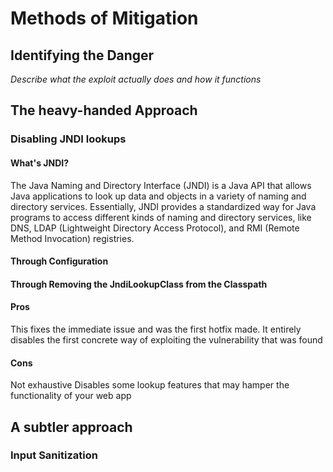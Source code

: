 # Methods of Mitigation

## Identifying the Danger
*Describe what the exploit actually does and how it functions*

## The heavy-handed Approach
### Disabling JNDI lookups
#### What's JNDI?
The Java Naming and Directory Interface (JNDI) is a Java API that allows Java applications to look up data and objects in a variety of naming and directory services. Essentially, JNDI provides a standardized way for Java programs to access different kinds of naming and directory services, like DNS, LDAP (Lightweight Directory Access Protocol), and RMI (Remote Method Invocation) registries.

#### Through Configuration

#### Through Removing the JndiLookupClass from the Classpath

#### Pros
This fixes the immediate issue and was the first hotfix made. It entirely disables the first concrete way of exploiting the vulnerability that was found

#### Cons 
Not exhaustive
Disables some lookup features that may hamper the functionality of your web app

## A subtler approach
### Input Sanitization
